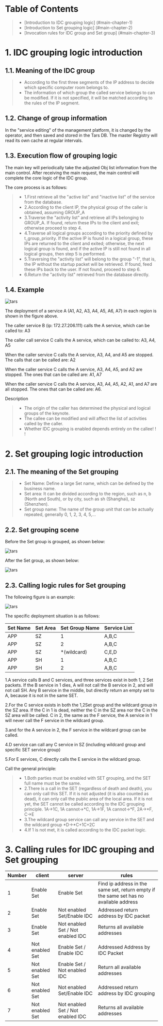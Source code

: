 # Table of Contents
> * [Introduction to IDC grouping logic] (#main-chapter-1)
> * [Introduction to Set grouping logic] (#main-chapter-2)
> * [Invocation rules for IDC group and Set group] (#main-chapter-3)

# 1. IDC grouping logic introduction <a id="main-chapter-1"></a>

## 1.1. Meaning of the IDC group

> * According to the first three segments of the IP address to decide which specific computer room belongs to.
> * The information of which group the called service belongs to can be modified. If it is not specified, it will be matched according to the rules of the IP segment.

## 1.2. Change of group information

In the "service editing" of the management platform, it is changed by the operator, and then saved and stored in the Tars DB. The master Registry will read its own cache at regular intervals.

## 1.3. Execution flow of grouping logic

The main key will periodically take the adjusted Obj list information from the main control. After receiving the main request, the main control will complete the core logic of the IDC group.

The core process is as follows:

> * 1.First retrieve all the "active list" and "inactive list" of the service from the database.
> * 2.According to the client IP, the physical group of the caller is obtained, assuming GROUP_A
> * 3.Traverse the "activity list" and retrieve all IPs belonging to GROUP_A. If found, return these IPs to the client and exit; otherwise proceed to step 4.
> * 4.Traverse all logical groups according to the priority defined by t_group_priority. If the active IP is found in a logical group, these IPs are returned to the client and exited; otherwise, the next logical group is found, and if the active IP is still not found in all logical groups, then step 5 is performed.
> * 5.Traversing the "activity list" will belong to the group "-1", that is, the IP without the startup packet will be retrieved. If found, feed these IPs back to the user. If not found, proceed to step 6.
> * 6.Return the "activity list" retrieved from the database directly.

## 1.4. Example

![tars](images/tars_idc_pic.png)

The deployment of a service A (A1, A2, A3, A4, A5, A6, A7) in each region is shown in the figure above.

The caller service B (ip: 172.27.206.111) calls the A service, which can be called to: A3

The caller call service C calls the A service, which can be called to: A3, A4, A5

When the caller service C calls the A service, A3, A4, and A5 are stopped. The calls that can be called are: A2

When the caller service C calls the A service, A3, A4, A5, and A2 are stopped. The ones that can be called are: A1, A7

When the caller service C calls the A service, A3, A4, A5, A2, A1, and A7 are all stopped. The ones that can be called are: A6.

Description
> * The origin of the caller has determined the physical and logical groups of the keynote.
> * The callee can be modified and will affect the list of activities called by the caller.
> * Whether IDC grouping is enabled depends entirely on the callee! ! !

# 2. Set grouping logic introduction <a id="main-chapter-2"></a>

## 2.1. The meaning of the Set grouping

> * Set Name: Define a large Set name, which can be defined by the business name.
> * Set area: It can be divided according to the region, such as n, b (North and South), or by city, such as sh (Shanghai), sz (Shenzhen).
> * Set group name: The name of the group unit that can be actually repeated, generally 0, 1, 2, 3, 4, 5,...

## 2.2. Set grouping scene

Before the Set group is grouped, as shown below:

![tars](images/tars_set_pic1.png)

After the Set group, as shown below:

![tars](images/tars_set_pic2.png)

## 2.3. Calling logic rules for Set grouping

The following figure is an example:

![tars](images/tars_set_pic3.png)

The specific deployment situation is as follows:

Set Name|Set Area|Set Group Name|Service List
------|-----|------|----
APP |SZ |1 |A,B,C
APP |SZ |2 |A,B,C
APP |SZ |\*(wildcard) |C,E,D
APP |SH |1 |A,B,C
APP |SH |2 |A,B,C

1.A service calls B and C services, and three services exist in both 1, 2 Set packets. If the B service in 1 dies, A will not call the B service in 2, and will not call SH. Any B service in the middle, but directly return an empty set to A, because it is not in the same SET.

2.For the C service exists in both the 1,2Set group and the wildcard group in the SZ area. If the C in 1 is dead, neither the C in the SZ area nor the C in the SZ area will be called. C in 2, the same as the F service, the A service in 1 will never call the F service in the wildcard group.

3.and for the A service in 2, the F service in the wildcard group can be called.

4.D service can call any C service in SZ (including wildcard group and specific SET service group)

5.For E services, C directly calls the E service in the wildcard group.

Call the general principle:
> * 1.Both parties must be enabled with SET grouping, and the SET full name must be the same.
> * 2.There is a call in the SET (regardless of death and death), you can only call this SET. If it is not adjusted (it is also counted as dead), it can only call the public area of ​​the local area. If it is not yet, the SET cannot be called according to the IDC grouping principle. 1A->1C, 1A cannot->*C, 1A->1F, 1A cannot->*F, 2A->*F, C->E
> * 3.The wildcard group service can call any service in the SET and the wildcard group *D->*C+1C+2C
> * 4.If 1 is not met, it is called according to the IDC packet logic.

# 3. Calling rules for IDC grouping and Set grouping <a id="main-chapter-3"></a>

Number|client|server|rules
------|-----|------|----
1 |Enable Set |Enable Set |Find ip address in the same set, return empty if the same set has no available address
2 | Enable Set | Not enabled Set/Enable IDC | Addressed return address by IDC packet
3 | Enable Set | Not enabled Set / Not enabled IDC | Returns all available addresses
4 | Not enabled Set | Enable Set / Enable IDC | Addressed Address by IDC Packet
5 | Not enabled Set | Enable Set / Not enabled IDC | Return all available addresses
6 | Not enabled Set | Not enabled Set/Enable IDC | Addressed return address by IDC grouping
7 | Not enabled Set | Not enabled Set / Not enabled IDC | Returns all available addresses
